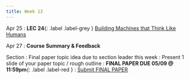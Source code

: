 ```yaml
---
title: Week 13
---
```


Apr 25
: **LEC 24**{: .label .label-grey } [Building Machines that Think Like Humans](#)


Apr 27
: **Course Summary & Feedback**

Section
: Final paper topic idea due to section leader this week
: Present 1 slide of your paper topic / rough outline
: **FINAL PAPER DUE 05/09 @ 11:59pm**{: .label .label-red }
    : [Submit FINAL PAPER](https://canvas.harvard.edu/courses/97916/assignments/532852)


